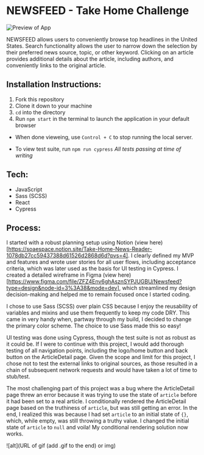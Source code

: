 # NEWSFEED - Take Home Challenge

![Preview of App](https://media.giphy.com/media/v1.Y2lkPTc5MGI3NjExNmtqMjc5cXpvMXJiNzVlMnNoaGN1eTJqbnphOXRqa2VydDNxZmx0MSZlcD12MV9pbnRlcm5hbF9naWZfYnlfaWQmY3Q9Zw/26IqUyg8ri6PuyMhnX/giphy.gif)

NEWSFEED allows users to conveniently browse top headlines in the United States. Search functionality allows the user to narrow down the selection by their preferred news source, topic, or other keyword. Clicking on an article provides additional details about the article, including authors, and conveniently links to the original article. 

## Installation Instructions:
[//]: <> (What steps does a person have to take to get your app cloned down and running?)
1. Fork this repository
1. Clone it down to your machine
1. `cd` into the directory
1. Run `npm start` in the terminal to launch the application in your default browser
  - When done vieweing, use `Control + C` to stop running the local server.

- To view test suite, run `npm run cypress` *All tests passing at time of writing*

## Tech:
- JavaScript
- Sass (SCSS)
- React
- Cypress

## Process:
I started with a robust planning setup using Notion (view here)[https://soaespace.notion.site/Take-Home-News-Reader-1078db27cc59437388d61526d2868d6d?pvs=4]. I clearly defined my MVP and features and wrote user stories for all user flows, including acceptance criteria, which was later used as the basis for UI testing in Cypress. I created a detailed wireframe in Figma (view here)[https://www.figma.com/file/ZFZ4Env6ghAsznSYPJUGBU/Newsfeed?type=design&node-id=3%3A38&mode=dev], which streamlined my design decision-making and helped me to remain focused once I started coding.

I chose to use Sass (SCSS) over plain CSS because I enjoy the reusability of variables and mixins and use them frequently to keep my code DRY. This came in very handy when, partway through my build, I decided to change the primary color scheme. The choice to use Sass made this so easy!

UI testing was done using Cypress, though the test suite is not as robust as it could be. If I were to continue with this project, I would add thorough testing of all navigation points, including the logo/home button and back button on the ArticleDetail page. Given the scope and limit for this project, I chose not to test the external links to original sources, as those resulted in a chain of subsequent network requests and would have taken a lot of time to stub/test.

The most challenging part of this project was a bug where the ArticleDetail page threw an error because it was trying to use the state of `article` before it had been set to a real article. I conditionally rendered the ArticleDetail page based on the truthiness of `article`, but was still getting an error. In the end, I realized this was because I had set `article` to an initial state of `{}`, which, while empty, was still throwing a truthy value. I changed the initial state of `article` to `null` and voila! My conditional rendering solution now works.

![alt](URL of gif (add .gif to the end) or img)


